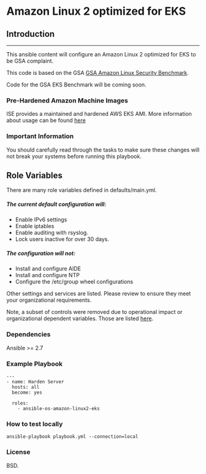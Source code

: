 # Amazon Linux 2 optimized for EKS

## Introduction
------------

This ansible content will configure an Amazon Linux 2 optimized for EKS to be GSA complaint.

This code is based on the GSA [GSA Amazon Linux Security Benchmark](https://docs.google.com/spreadsheets/d/1Bd60R99Uij2bkvDdGONL7vyq2t_-ltXukVLJ9DhfB7k/edit#gid=884169645).

Code for the GSA EKS Benchmark will be coming soon.

### Pre-Hardened Amazon Machine Images
ISE provides a maintained and hardened AWS EKS AMI. More information about usage can be found [here](https://cautious-happiness-f7ecfe89.pages.github.io/techdoc_hardenedami_introduction.html)

### Important Information

You should carefully read through the tasks to make sure these changes will not break your systems before running this playbook.

Role Variables
--------------
There are many role variables defined in defaults/main.yml.

##### The current default configuration will:
* Enable IPv6 settings
* Enable iptables
* Enable auditing with rsyslog.
* Lock users inactive for over 30 days.

##### The configuration will not:
* Install and configure AIDE
* Install and configure NTP
* Configure the /etc/group wheel configurations

Other settings and services are listed. Please review to ensure they meet your organizational requirements.

Note, a subset of controls were removed due to operational impact or organizational dependent variables. Those are listed [here](https://docs.google.com/spreadsheets/d/1nNB-irY7qALa-3K0dTL8P5sTQNMA0DhzsNXW-x9aAxE/edit#gid=0).


### Dependencies
Ansible >= 2.7

### Example Playbook

```
---
- name: Harden Server
  hosts: all
  become: yes

  roles:
    - ansible-os-amazon-linux2-eks
```
### How to test locally

```
ansible-playbook playbook.yml --connection=local
```

### License

BSD.
